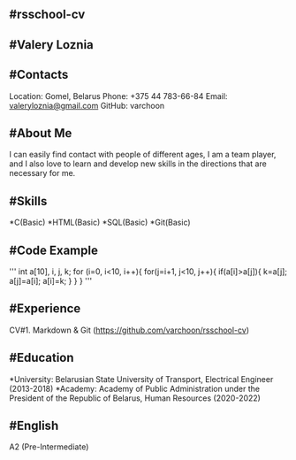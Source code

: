 #**rsschool-cv**
--------------------------------------------------------------------------------------------------------------------------------------------------------------------------

#**Valery Loznia**
--------------------------------------------------------------------------------------------------------------------------------------------------------------------------

#**Contacts**
--------------------------------------------------------------------------------------------------------------------------------------------------------------------------
Location: Gomel, Belarus
Phone: +375 44 783-66-84
Email: valeryloznia@gmail.com
GitHub: varchoon

#**About Me**
--------------------------------------------------------------------------------------------------------------------------------------------------------------------------
I can easily find contact with people of different ages, I am a team player, and I also love to learn and develop new skills in the directions that are necessary for me.

#**Skills**
--------------------------------------------------------------------------------------------------------------------------------------------------------------------------
*C(Basic)
*HTML(Basic)
*SQL(Basic)
*Git(Basic)

#**Code Example**
--------------------------------------------------------------------------------------------------------------------------------------------------------------------------
'''
int a[10], i, j, k;
for (i=0, i<10, i++){
    for(j=i+1, j<10, j++){
        if(a[i]>a[j]){
            k=a[j];
            a[j]=a[i];
            a[i]=k;
        }
    }
}
'''

#**Experience**
--------------------------------------------------------------------------------------------------------------------------------------------------------------------------
CV#1. Markdown & Git (https://github.com/varchoon/rsschool-cv)

#**Education**
--------------------------------------------------------------------------------------------------------------------------------------------------------------------------
*University: Belarusian State University of Transport, Electrical Engineer (2013-2018)
*Academy: Academy of Public Administration under the President of the Republic of Belarus, Human Resources (2020-2022)

#**English**
--------------------------------------------------------------------------------------------------------------------------------------------------------------------------
A2 (Pre-Intermediate)
